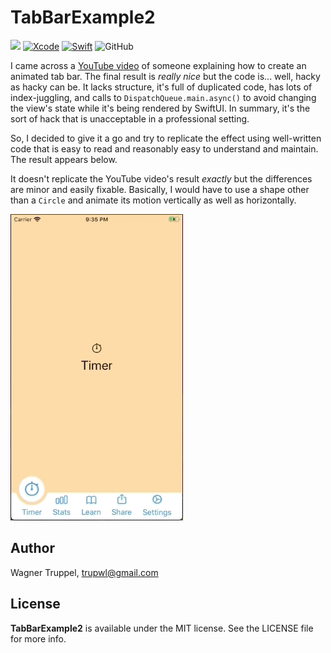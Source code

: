 # TabBarExample2

![](https://img.shields.io/badge/platforms-iOS%2013-red)
[![Xcode](https://img.shields.io/badge/Xcode-11-blueviolet.svg)](https://developer.apple.com/xcode)
[![Swift](https://img.shields.io/badge/Swift-5.0-orange.svg)](https://swift.org)
![GitHub](https://img.shields.io/github/license/wltrup/SwiftUI-TabBarExample2)

I came across a [YouTube video](https://www.youtube.com/watch?v=SythDf1r4oE) of someone explaining how to create an animated tab bar. The final result is *really nice* but the code is... well, hacky as hacky can be. It lacks structure, it's full of duplicated code, has lots of index-juggling, and calls to `DispatchQueue.main.async()` to avoid changing the view's state while it's being rendered by SwiftUI. In summary, it's the sort of hack that is unacceptable in a professional setting.

So, I decided to give it a go and try to replicate the effect using well-written code that is easy to read and reasonably easy to understand and maintain. The result appears below.

It doesn't replicate the YouTube video's result *exactly* but the differences are minor and easily fixable. Basically, I would have to use a shape other than a `Circle` and animate its motion vertically as well as horizontally.

![demo](TabBar2.gif)

## Author ##

Wagner Truppel, trupwl@gmail.com

## License ##

**TabBarExample2** is available under the MIT license. See the LICENSE file for
more info.
